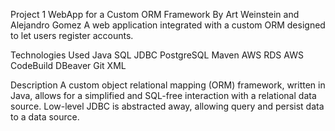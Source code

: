 Project 1 WebApp for a Custom ORM Framework
By Art Weinstein and Alejandro Gomez
A web application integrated with a custom ORM designed to let users register accounts.

Technologies Used
Java
SQL
JDBC
PostgreSQL
Maven
AWS RDS
AWS CodeBuild
DBeaver
Git
XML

Description
A custom object relational mapping (ORM) framework, written in Java,  allows for a simplified and SQL-free interaction with a relational data source. 
Low-level JDBC is abstracted away, allowing query and persist data to a data source. 



